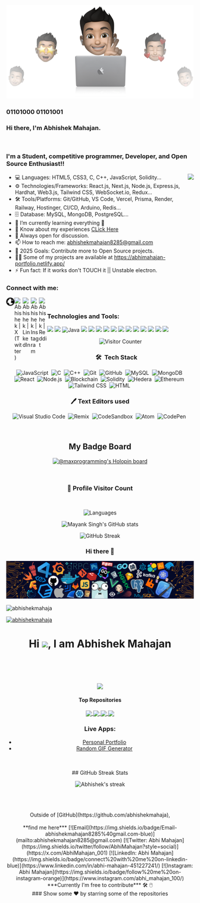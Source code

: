 
<p align="center">
  <img src="https://raw.githubusercontent.com/KevinPatel04/KevinPatel04/master/cover-thompson.png" alt="Cover Image" />
</p>

### 01101000 01101001

### Hi there, I'm Abhishek Mahajan.
<br>

### I'm a Student, competitive programmer, Developer, and Open Source Enthusiast!!

<img align="right" src="coding-freak.gif" />

  - 💻 Languages: HTML5, CSS3, C, C++, JavaScript, Solidity...
  - ⚙️ Technologies/Frameworks: React.js, Next.js, Node.js, Express.js, Hardhat, Web3.js, Tailwind CSS, WebSocket.io, Redux...
  - 🛠️ Tools/Platforms: Git/GitHub, VS Code, Vercel, Prisma, Render, Railway, Hostinger, CI/CD, Arduino, Redis...
  - 🗄️ Database: MySQL, MongoDB, PostgreSQL...
- 🌱 I’m currently learning everything 🤣
- 📄 Know about my experiences [CLick Here](https://drive.google.com/file/d/1LrJSUH2zJxjDEJAn0gu78PzgWCXUOsT8/view?usp=sharing)
- 👯 Always open for discussion.
- 📫 How to reach me: abhishekmahajan8285@gmail.com
- 🥅 2025 Goals: Contribute more to Open Source projects.
- 👨‍💻 Some of my projects are available at https://abhimahajan-portfolio.netlify.app/
- ⚡ Fun fact: If it works don't TOUCH it || Unstable electron.


### Connect with me:

[<img align="left" alt="Abhishek | Portfolio" width="22px" src="https://raw.githubusercontent.com/iconic/open-iconic/master/svg/globe.svg" />](https://abhimahajan-portfolio.netlify.app/)
[<img align="left" alt="Abhishek | X (Twitter)" width="22px" src="https://cdn.jsdelivr.net/npm/simple-icons@v3/icons/twitter.svg" />](https://x.com/AbhiMahajan_001)
[<img align="left" alt="Abhishek | LinkedIn" width="22px" src="https://cdn.jsdelivr.net/npm/simple-icons@v3/icons/linkedin.svg" />](https://www.linkedin.com/in/abhi-abhi-451227241/)
[<img align="left" alt="Abhishek | Instagram" width="22px" src="https://cdn.jsdelivr.net/npm/simple-icons@v3/icons/instagram.svg" />](https://www.instagram.com/abhi_mahajan_100/)
[<img align="left" alt="Abhishek | Reddit" width="22px" src="https://cdn.jsdelivr.net/npm/simple-icons@v3/icons/reddit.svg" />](https://www.reddit.com/user/AbhiMahajan_100/)

<br>

### Technologies and Tools:

![](https://img.shields.io/badge/Visual_Studio_2019-5C2D91?style=for-the-badge&logo=visual%20studio&logoColor=white)
![](https://img.shields.io/badge/Python-3776AB?style=for-the-badge&logo=python&logoColor=white)
![Java](https://img.shields.io/badge/java-%23ED8B00.svg?style=for-the-badge&logo=java&logoColor=white)
![](https://img.shields.io/badge/HTML5-E34F26?style=for-the-badge&logo=html5&logoColor=white)
![](https://img.shields.io/badge/JavaScript-323330?style=for-the-badge&logo=javascript&logoColor=F7DF1E)
![](https://img.shields.io/badge/CSS3-1572B6?style=for-the-badge&logo=css3&logoColor=white)
![](https://img.shields.io/badge/Bootstrap-563D7C?style=for-the-badge&logo=bootstrap&logoColor=white)
![](https://img.shields.io/badge/Microsoft_Excel-217346?style=for-the-badge&logo=microsoft-excel&logoColor=white)
![](https://img.shields.io/badge/C%2B%2B-00599C?style=for-the-badge&logo=c%2B%2B&logoColor=white)
![](https://img.shields.io/badge/C-00599C?style=for-the-badge&logo=c&logoColor=white)
![](https://img.shields.io/badge/Markdown-000000?style=for-the-badge&logo=markdown&logoColor=white)
![](https://img.shields.io/badge/Microsoft_Word-2B579A?style=for-the-badge&logo=microsoft-word&logoColor=white)
![](https://img.shields.io/badge/Git-F05032?style=for-the-badge&logo=git&logoColor=white)
![](https://img.shields.io/badge/Adobe_Photoshop-31A8FF?style=for-the-badge&logo=adobe-photoshop&logoColor=white)
![](https://img.shields.io/badge/Flask-414141?style=for-the-badge&logo=flask&logoColor=white)

  
<div align=center>

<!-- retro visitor counter -->  
<p align="center">   
  <img src="https://komarev.com/ghpvc/?username=abhishekmahaja&style=flat-square&color=blue" alt="Visitor Counter" />  
</p>

### 🛠 &nbsp;Tech Stack

![JavaScript](https://img.shields.io/badge/-JavaScript-05122A?style=flat&logo=javascript)&nbsp;
![C](https://img.shields.io/badge/-C-05122A?style=flat&logo=C&logoColor=A8B9CC)&nbsp;
![C++](https://img.shields.io/badge/-C++-05122A?style=flat&logo=C%2B%2B&logoColor=00599C)&nbsp;
![Git](https://img.shields.io/badge/-Git-05122A?style=flat&logo=git)&nbsp;
![GitHub](https://img.shields.io/badge/-GitHub-05122A?style=flat&logo=github)&nbsp;
![MySQL](https://img.shields.io/badge/-MySQL-05122A?style=flat&logo=mysql&logoColor=4479A1)&nbsp;
![MongoDB](https://img.shields.io/badge/MongoDB-4EA94B?style=for-the-badge&logo=mongodb&logoColor=white)&nbsp;
![React](https://img.shields.io/badge/React_Native-20232A?style=for-the-badge&logo=react&logoColor=61DAFB)&nbsp;
![Node.js](https://img.shields.io/badge/-Node.js-05122A?style=flat&logo=node.js&logoColor=339933)&nbsp;
![Blockchain](https://img.shields.io/badge/-Blockchain-05122A?style=flat&logo=blockchain)&nbsp;
![Solidity](https://img.shields.io/badge/-Solidity-05122A?style=flat&logo=solidity)&nbsp;
![Hedera](https://img.shields.io/badge/Hedera-2A3A49?style=for-the-badge&logo=hedera-hashgraph)&nbsp;
![Ethereum](https://img.shields.io/badge/-Ethereum-05122A?style=flat&logo=ethereum)&nbsp;
![Tailwind CSS](https://img.shields.io/badge/Tailwind_CSS-38B2AC?style=for-the-badge&logo=tailwind-css&logoColor=white)&nbsp;
![HTML](https://img.shields.io/badge/-HTML-05122A?style=flat&logo=html5)&nbsp;

### 🖊️ Text Editors used

![Visual Studio Code](https://img.shields.io/badge/-Visual%20Studio%20Code-05122A?style=flat&logo=visual-studio-code&logoColor=007ACC)&nbsp;
![Remix](https://img.shields.io/badge/Remix-%23000000.svg?&style=for-the-badge&logo=remix&logoColor=white)&nbsp;
![CodeSandbox](https://img.shields.io/badge/CodeSandbox-%23000000.svg?&style=for-the-badge&logo=codesandbox&logoColor=white)&nbsp;
![Atom](https://img.shields.io/badge/Atom-66595C?style=for-the-badge&logo=Atom&logoColor=white)&nbsp;
![CodePen](https://img.shields.io/badge/CodePen-%23000000.svg?&style=for-the-badge&logo=codepen&logoColor=white)&nbsp;

<br>


## My Badge Board

[![@maxprogramming's Holopin board](https://holopin.me/mayankkuthar8)](https://www.holopin.io/@mayankkuthar8)


<br />

<div align="center">
  <h3><b>📍 Profile Visitor Count</b></h3>
</div>


<br />

[website]: https://mayankkuthar.github.io/CU-StudySpot/index.html
[youtube]: https://www.youtube.com/channel/UCne3T8OHtU0hBZq28SO1wyQ
[instagram]: https://www.instagram.com/mayankkuthar/
[linkedin]: https://www.linkedin.com/in/mayankkuthar/
[codechef]: https://www.codechef.com/users/kutharmayank
[stopstalk]: https://www.stopstalk.com/user/profile/mayankkuthar

<div align="center">
  
![Languages](https://github-readme-stats.vercel.app/api/top-langs?username=mayankkuthar&theme=merko&show_icons=true&locale=en&layout=compact)
  
![Mayank Singh's GitHub stats](https://github-readme-stats.vercel.app/api?username=mayankkuthar&theme=dracula)
  
[Themes]: <> (dark, radical, merko, gruvbox, tokyonight, onedark, cobalt, synthwave, highcontrast, dracula)
  
![GitHub Streak](http://github-readme-streak-stats.herokuapp.com?user=mayankkuthar&theme=merko)

</div>

### Hi there 👋
<p align="center"><img src="https://raw.githubusercontent.com/KevinPatel04/KevinPatel04/master/header.png"></p>
<p align="left"> 
    <img src="https://komarev.com/ghpvc/?username=abhishekmahaja&label=Profile%20views&color=0e75b6&style=flat" alt="abhishekmahaja" /> 
</p>

<p align="left"> 
    <a href="https://github.com/ryo-ma/github-profile-trophy"><img src="https://github-profile-trophy.vercel.app/?username=abhishekmahaja" alt="abhishekmahaja" /></a> 
</p>

<h1 align="center">Hi <img src="https://raw.githubusercontent.com/abhishekmahaja/abhishekmahaja/master/Hi.gif" width="30px">, I am Abhishek Mahajan </h1>


<br/>
<br/>
<br/>
<br>
<!-- <a href="https://github.com/anuraghazra/github-readme-stats">
  <img align="center" src="https://github-readme-stats.vercel.app/api?username=abhishekmahaja&show_icons=true&include_all_commits=true&theme=chartreuse-dark&hide_border=true" alt="Abhishek's GitHub Stats" />
</a> -->
<a href="https://github.com/abhishekmahaja/github-readme-stats">
  <img align="center" src="https://github-readme-stats.vercel.app/api/top-langs/?username=abhishekmahaja&layout=compact&theme=chartreuse-dark&hide_border=true" width="400" />
</a>
<!-- <a href="https://github.com/abhishekmahaja/github-readme-stats">
  <img align="center" src="https://github-readme-stats.vercel.app/api/top-langs/?username=abhishekmahaja&layout=compact&theme=chartreuse-dark&hide_border=true" width="400" />
</a> -->
<br/>

#### Top Repositories

<a href="https://github.com/abhishekmahaja/Twitter-DAPP-Solidity-Blockchain-">
  <img align="center" src="https://github-readme-stats.vercel.app/api/pin/?username=abhishekmahaja&repo=Twitter-DAPP-Solidity-Blockchain-&theme=cobalt" />
</a>
<a href="https://github.com/abhishekmahaja/Personal-Portfolio">
  <img align="center" src="https://github-readme-stats.vercel.app/api/pin/?username=abhishekmahaja&repo=Personal-Portfolio&theme=cobalt" />
</a>
<a href="https://github.com/abhishekmahaja/User-Authentication-Project">
  <img align="center" src="https://github-readme-stats.vercel.app/api/pin/?username=abhishekmahaja&repo=User-Authentication-Project&theme=cobalt" />
</a>
<a href="https://github.com/abhishekmahaja/Random-GIF-Generator-Project">
  <img align="center" src="https://github-readme-stats.vercel.app/api/pin/?username=abhishekmahaja&repo=Random-GIF-Generator-Project&theme=cobalt" />
</a>

### Live Apps:
- [Personal Portfolio](https://abhimahajan-portfolio.netlify.app/)
- [Random GIF Generator](https://randamgifsgenerator.netlify.app/)
<br />
<br />
</a>
## GitHub Streak Stats
<p align="center">
  <img title="🔥 Get streak stats for your profile at git.io/streak-stats" alt="Abhishek's streak" src="https://github-readme-streak-stats.herokuapp.com/?user=abhishekmahaja&theme=dark&hide_border" />
</p>
<br /> 
<br />
<br />
Outside of [GitHub](https://github.com/abhishekmahaja), 
<br>
<br> **find me here***
[![Email](https://img.shields.io/badge/Email-abhishekmahajan8285%40gmail.com-blue)](mailto:abhishekmahajan8285@gmail.com)
[![Twitter: Abhi Mahajan](https://img.shields.io/twitter/follow/AbhiMahajan?style=social)](https://x.com/AbhiMahajan_001)
[![LinkedIn: Abhi Mahajan](https://img.shields.io/badge/connect%20with%20me%20on-linkedin-blue)](https://www.linkedin.com/in/abhi-mahajan-451227241/)
[![Instagram: Abhi Mahajan](https://img.shields.io/badge/follow%20me%20on-instagram-orange)](https://www.instagram.com/abhi_mahajan_100/)
***Currently I'm free to contribute***  🛠️ 🖱️</br>
### Show some ❤️ by starring some of the repositories
